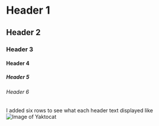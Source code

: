# Header 1
## Header 2
### Header 3
#### Header 4
##### Header 5
###### Header 6
I added six rows to see what each header text displayed like
![Image of Yaktocat](https://octodex.github.com/images/yaktocat.png)
